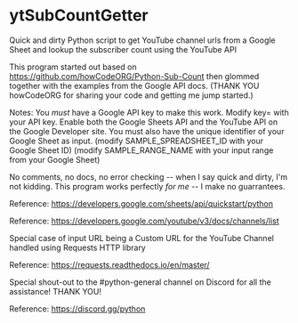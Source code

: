 # ytSubCountGetter
Quick and dirty Python script to get YouTube channel urls from a Google Sheet and lookup the subscriber count using the YouTube API

This program started out based on https://github.com/howCodeORG/Python-Sub-Count then glommed together with the examples from the Google API docs. (THANK YOU howCodeORG for sharing your code and getting me jump started.)

Notes:
You *must* have a Google API key to make this work. Modify key= with your API key.
Enable both the Google Sheets API and the YouTube API on the Google Developer site.
You must also have the unique identifier of your Google Sheet as input.
(modify SAMPLE_SPREADSHEET_ID with your Google Sheet ID)
(modify SAMPLE_RANGE_NAME with your input range from your Google Sheet)

No comments, no docs, no error checking -- when I say quick and dirty, I'm not kidding.
This program works perfectly *for me* -- I make no guarrantees.

Reference:
https://developers.google.com/sheets/api/quickstart/python

Reference:
https://developers.google.com/youtube/v3/docs/channels/list

Special case of input URL being a Custom URL for the YouTube Channel handled using Requests HTTP library

Reference:
https://requests.readthedocs.io/en/master/

Special shout-out to the #python-general channel on Discord for all the assistance! THANK YOU!

Reference:  https://discord.gg/python

